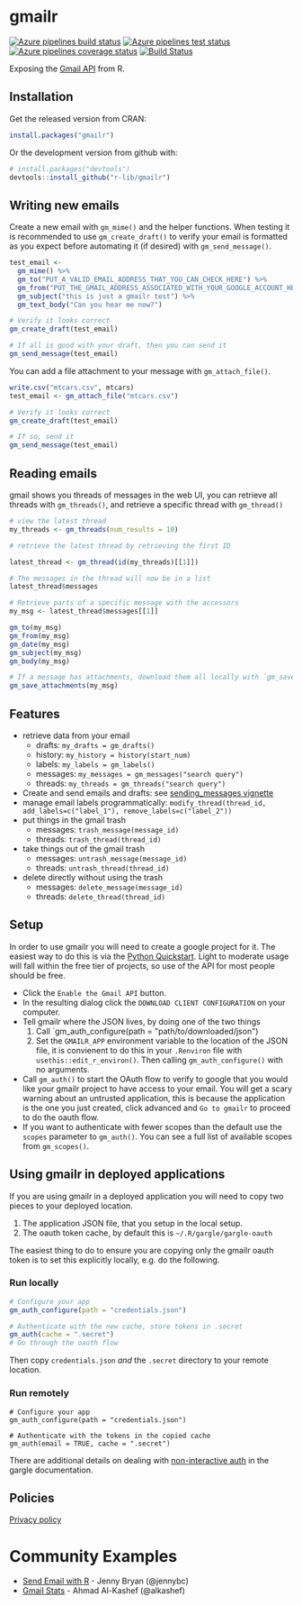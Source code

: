 # gmailr #
<!-- badges: start -->
[![Azure pipelines build status](https://img.shields.io/azure-devops/build/r-lib/gmailr/5)](https://dev.azure.com/r-lib/gmailr/_build/latest?definitionId=5&branchName=master)
[![Azure pipelines test status](https://img.shields.io/azure-devops/tests/r-lib/gmailr/5?color=brightgreen&compact_message)](https://dev.azure.com/r-lib/gmailr/_build/latest?definitionId=5&branchName=master)
[![Azure pipelines coverage status](https://img.shields.io/azure-devops/coverage/r-lib/gmailr/5)](https://dev.azure.com/r-lib/gmailr/_build/latest?definitionId=5&branchName=master)
[![Build Status](https://travis-ci.org/r-lib/gmailr.svg?branch=master)](https://travis-ci.org/r-lib/gmailr)
<!-- badges: end -->

Exposing the [Gmail API](https://developers.google.com/gmail/api/overview) from R.

## Installation ##

Get the released version from CRAN:

```R
install.packages("gmailr")
```

Or the development version from github with:

```R
# install.packages("devtools")
devtools::install_github("r-lib/gmailr")
```

## Writing new emails ##

Create a new email with `gm_mime()` and the helper functions. When testing it
is recommended to use `gm_create_draft()` to verify your email is formatted as you
expect before automating it (if desired) with `gm_send_message()`.

```r
test_email <-
  gm_mime() %>%
  gm_to("PUT_A_VALID_EMAIL_ADDRESS_THAT_YOU_CAN_CHECK_HERE") %>%
  gm_from("PUT_THE_GMAIL_ADDRESS_ASSOCIATED_WITH_YOUR_GOOGLE_ACCOUNT_HERE") %>%
  gm_subject("this is just a gmailr test") %>%
  gm_text_body("Can you hear me now?")

# Verify it looks correct
gm_create_draft(test_email)

# If all is good with your draft, then you can send it
gm_send_message(test_email)
```

You can add a file attachment to your message with `gm_attach_file()`.

```r
write.csv("mtcars.csv", mtcars)
test_email <- gm_attach_file("mtcars.csv")

# Verify it looks correct
gm_create_draft(test_email)

# If so, send it
gm_send_message(test_email)
```

## Reading emails ##

gmail shows you threads of messages in the web UI, you can retrieve all threads
with `gm_threads()`, and retrieve a specific thread with `gm_thread()`

```r
# view the latest thread
my_threads <- gm_threads(num_results = 10)

# retrieve the latest thread by retrieving the first ID

latest_thread <- gm_thread(id(my_threads)[[1]])

# The messages in the thread will now be in a list
latest_thread$messages

# Retrieve parts of a specific message with the accessors
my_msg <- latest_thread$messages[[1]]

gm_to(my_msg)
gm_from(my_msg)
gm_date(my_msg)
gm_subject(my_msg)
gm_body(my_msg)

# If a message has attachments, download them all locally with `gm_save_attachments()`.
gm_save_attachments(my_msg)
```

## Features ##
- retrieve data from your email
  - drafts: `my_drafts = gm_drafts()`
  - history: `my_history = history(start_num)`
  - labels: `my_labels = gm_labels()`
  - messages: `my_messages = gm_messages("search query")`
  - threads: `my_threads = gm_threads("search query")`
- Create and send emails and drafts: see [sending_messages vignette](https://github.com/r-lib/gmailr/blob/master/vignettes/sending_messages.Rmd)
- manage email labels programmatically: `modify_thread(thread_id, add_labels=c("label_1"), remove_labels=c("label_2"))`
- put things in the gmail trash
  - messages: `trash_message(message_id)`
  - threads: `trash_thread(thread_id)`
- take things out of the gmail trash
  - messages: `untrash_message(message_id)`
  - threads: `untrash_thread(thread_id)`
- delete directly without using the trash
  - messages: `delete_message(message_id)`
  - threads: `delete_thread(thread_id)`

## Setup ##

In order to use gmailr you will need to create a google project for it. The
easiest way to do this is via the [Python
Quickstart](https://developers.google.com/gmail/api/quickstart/python). Light
to moderate usage will fall within the free tier of projects, so use of the API
for most people should be free.

* Click the `Enable the Gmail API` button.
* In the resulting dialog click the `DOWNLOAD CLIENT CONFIGURATION` on your computer.
* Tell gmailr where the JSON lives, by doing one of the two things
  1. Call `gm_auth_configure(path = "path/to/downloaded/json")
  2. Set the `GMAILR_APP` environment variable to the location of the JSON
     file, it is convienent to do this in your `.Renviron` file with
     `usethis::edit_r_environ()`. Then calling `gm_auth_configure()` with no arguments.
* Call `gm_auth()` to start the OAuth flow to verify to google that you would
  like your gmailr project to have access to your email. You will get a scary
  warning about an untrusted application, this is because the application is
  the one you just created, click advanced and `Go to gmailr` to proceed to do
  the oauth flow.
* If you want to authenticate with fewer scopes than the default use the
  `scopes` parameter to `gm_auth()`. You can see a full list of available
  scopes from `gm_scopes()`.

## Using gmailr in deployed applications ##

If you are using gmailr in a deployed application you will need to copy two pieces to your deployed location.

1. The application JSON file, that you setup in the local setup.
2. The oauth token cache, by default this is `~/.R/gargle/gargle-oauth`

The easiest thing to do to ensure you are copying only the gmailr oauth token
is to set this explicitly locally, e.g. do the following.

### Run locally
```r
# Configure your app
gm_auth_configure(path = "credentials.json")

# Authenticate with the new cache, store tokens in .secret
gm_auth(cache = ".secret")
# Go through the oauth flow
```

Then copy `credentials.json` _and_ the `.secret` directory to your remote location.

### Run remotely
```
# Configure your app
gm_auth_configure(path = "credentials.json")

# Authenticate with the tokens in the copied cache
gm_auth(email = TRUE, cache = ".secret")
```

There are additional details on dealing with [non-interactive
auth](https://gargle.r-lib.org/articles/non-interactive-auth.html#provide-an-oauth-token-directly)
in the gargle documentation.

## Policies ##

[Privacy policy](https://www.tidyverse.org/google_privacy_policy)

# Community Examples #
- [Send Email with R](https://github.com/jennybc/send-email-with-r) - Jenny Bryan (@jennybc)
- [Gmail Stats](https://github.com/alkashef/gmailstats) - Ahmad Al-Kashef (@alkashef)
